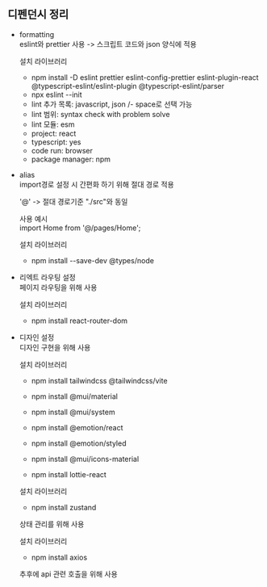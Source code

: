 ## 디펜던시 정리

- formatting  
  eslint와 prettier 사용 -> 스크립트 코드와 json 양식에 적용

  설치 라이브러리

  - npm install -D eslint prettier eslint-config-prettier eslint-plugin-react @typescript-eslint/eslint-plugin @typescript-eslint/parser
  - npx eslint --init
  - lint 추가 목록: javascript, json /- space로 선택 가능
  - lint 범위: syntax check with problem solve
  - lint 모듈: esm
  - project: react
  - typescript: yes
  - code run: browser
  - package manager: npm

- alias  
  import경로 설정 시 간편화 하기 위해 절대 경로 적용

  '@' -> 절대 경로기준 "./src"와 동일

  사용 예시  
  import Home from '@/pages/Home';

  설치 라이브러리

  - npm install --save-dev @types/node

- 리엑트 라우팅 설정  
  페이지 라우팅을 위해 사용

  설치 라이브러리

  - npm install react-router-dom

- 디자인 설정  
  디자인 구현을 위해 사용

  설치 라이브러리

  - npm install tailwindcss @tailwindcss/vite
  - npm install @mui/material
  - npm install @mui/system
  - npm install @emotion/react
  - npm install @emotion/styled
  - npm install @mui/icons-material

  - npm install lottie-react

  설치 라이브러리

  - npm install zustand

  상태 관리를 위해 사용

  설치 라이브러리

  - npm install axios

  추후에 api 관련 호출을 위해 사용

